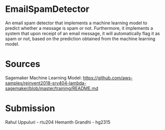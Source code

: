 # EmailSpamDetector
An email spam detector that implements a machine learning model to predict whether a message is spam or not. Furthermore, it implements a system that upon receipt of an email message, it will automatically flag it as spam or not, based on the prediction obtained from the machine learning model.

# Sources
Sagemaker Machine Learning Model: https://github.com/aws-samples/reinvent2018-srv404-lambda-sagemaker/blob/master/training/README.md

# Submission
Rahul Uppuluri - rtu204
Hemanth Grandhi - hg2315
